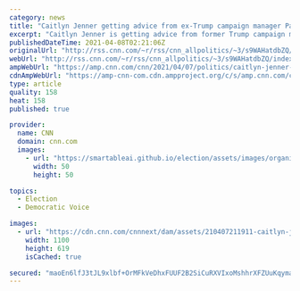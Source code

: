 ```yaml
---
category: news
title: "Caitlyn Jenner getting advice from ex-Trump campaign manager Parscale on possible California governor bid"
excerpt: "Caitlyn Jenner is getting advice from former Trump campaign manager Brad Parscale on how to set up a potential California gubernatorial bid, according to a source familiar with the discussions.\n    \n"
publishedDateTime: 2021-04-08T02:21:06Z
originalUrl: "http://rss.cnn.com/~r/rss/cnn_allpolitics/~3/s9WAHatdbZQ/index.html"
webUrl: "http://rss.cnn.com/~r/rss/cnn_allpolitics/~3/s9WAHatdbZQ/index.html"
ampWebUrl: "https://amp.cnn.com/cnn/2021/04/07/politics/caitlyn-jenner-brad-parscale-california-governor-race/index.html"
cdnAmpWebUrl: "https://amp-cnn-com.cdn.ampproject.org/c/s/amp.cnn.com/cnn/2021/04/07/politics/caitlyn-jenner-brad-parscale-california-governor-race/index.html"
type: article
quality: 158
heat: 158
published: true

provider:
  name: CNN
  domain: cnn.com
  images:
    - url: "https://smartableai.github.io/election/assets/images/organizations/cnn.com-50x50.jpg"
      width: 50
      height: 50

topics:
  - Election
  - Democratic Voice

images:
  - url: "https://cdn.cnn.com/cnnnext/dam/assets/210407211911-caitlyn-jenner-brad-parscale-split-super-tease.jpg"
    width: 1100
    height: 619
    isCached: true

secured: "maoEn6lfJ3tJL9xlbf+OrMFkVeDhxFUUF2B2SiCuRXVIxoMshhrXFZUuKqymaEu/PWdPTIzb7/q/MwZjxvMyzufF4olczC1rdq6XyiW2243r8deOS8dXw/d2ZYdaf8Dd3I95Pc973Jgoj5yOHdEh4zA+IbfJo/TITQBZX2NBk6pTo8V7vrZ9TXwCzt4zdvVlrnSsSywoAAKJSdEG2/aVIuwpabz6RRxdn+T6IDwQ7toA4T30KuGn482gkSkUv/pWrzzm/C1/l9yDG7eTDfFQFKIzRx5N+m5thpBpXn/C1rY0QZthS7qVLGnMva/sXg5WeqNqeEYhUeuLkg+pDtX56RKjhec9HdFoQ3kDtQ5Ldbk=;/JlRtStyuPcPab6KUHJzLg=="
---
```


